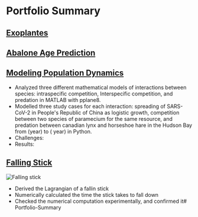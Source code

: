 # Portfolio Summary

## [Exoplantes](https://github.com/josifovskid/Applied-Machine-Learning/tree/main/Exoplanets)

## [Abalone Age Prediction](https://github.com/josifovskid/Applied-Machine-Learning/tree/main/Abalone-Age-Prediction)


## [Modeling Population Dynamics](https://github.com/josifovskid/Scientific-Computing/tree/main/Modeling-Population-Dynamics)
- Analyzed three different mathematical models of interactions between species: intraspecific competition, Interspecific competition, and predation in MATLAB with pplane8.
- Modelled three study cases for each interaction: spreading of SARS-CoV-2 in People's Republic of China as logistic growth, competition between two species of paramecium for the same resource, and predation between canadian lynx and horseshoe hare in the Hudson Bay from (year) to ( year) in Python.
- Challenges:
- Results:

## [Falling Stick](https://github.com/josifovskid/Computational-Physics/tree/main/Falling-Stick)

![Falling stick](https://github.com/josifovskid/Computational-Physics/blob/main/Falling-Stick/falling_stick.png)

- Derived the Lagrangian of a fallin stick
- Numerically calculated the time the stick takes to fall down
- Checked the numerical computation experimentally, and confirmed it# Portfolio-Summary
